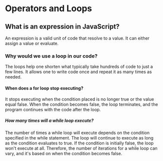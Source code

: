 # Operators and Loops

## What is an expression in JavaScript?

An expression is a valid unit of code that resolve to a value. It can either assign a value or evaluate.

### Why would we use a loop in our code?
The loops help one shorten what typically take hundreds of code to  just a few lines. It allows one to write code once and repeat it as many times as needed.
#### When does a for loop stop executing?

It stops executing when the condition placed is no longer true or the value equal false. When the condition becomes false, the loop terminates, and the program continues with the code after the loop.

##### How many times will a while loop execute?

The number of times a while loop will execute depends on the condition specified in the while statement. The loop will continue to execute as long as the condition evaluates to true. If the condition is initially false, the loop won't execute at all. Therefore, the number of iterations for a while loop can vary, and it's based on when the condition becomes false.
